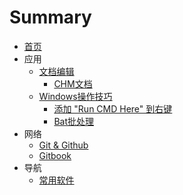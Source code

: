 # Summary

* [首页](README.md)
* 应用
  * [文档编辑](应用/文档编辑/文档编辑.md)
  	* [CHM文档](应用/文档编辑/chm.md)
  * [Windows操作技巧](应用/Windows操作技术/windows.md)
  	* [添加 "Run CMD Here" 到右键](应用/Windows操作技术/CMD右键.md)
  	* [Bat批处理](应用/Windows操作技术/BatRen.md)
* 网络
  * [Git & Github](网络/gitandgithub.md)
  * [Gitbook](网络/aboutgitbook/gitbook.md)
* 导航
  * [常用软件](导航/常用软件.md)